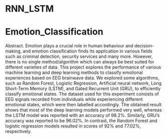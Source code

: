 # RNN_LSTM
# Emotion_Classification
Abstract. 
Emotion plays a crucial role in human behaviour and decision-making, and emotion classification finds its application in various fields such as criminal detection, security services and many more. However, there is no single method/algorithm which can always be best suited for different varieties of data. This project explores the performance of various machine learning and deep learning methods to classify emotional experiences based on EEG brainwave data. We explored some algorithms, such as Random Forest, Logistic Regression, Artificial neural network, Long Short-Term Memory (LSTM), and Gated Recurrent Unit (GRU), to efficiently classify emotional states. The dataset used for this experiment consists of EEG signals recorded from individuals while experiencing different emotional states, which were then labelled accordingly. The obtained result shows that most of the deep learning models performed very well, whereas the LSTM model was reported with an accuracy of 98.2%. Similarly, GRU’s accuracy was reported to be 96.02%. In contrast, the Random Forest and logistic regression models resulted in scores of 92% and 77.02%, respectively.
